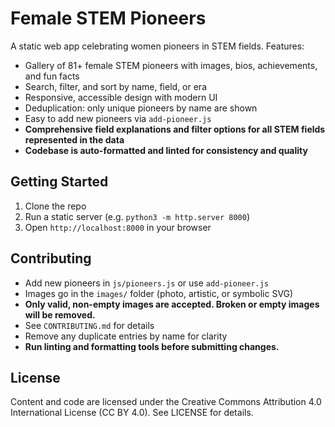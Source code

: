# Female STEM Pioneers

A static web app celebrating women pioneers in STEM fields. Features:

- Gallery of 81+ female STEM pioneers with images, bios, achievements, and fun facts
- Search, filter, and sort by name, field, or era
- Responsive, accessible design with modern UI
- Deduplication: only unique pioneers by name are shown
- Easy to add new pioneers via `add-pioneer.js`
- **Comprehensive field explanations and filter options for all STEM fields represented in the data**
- **Codebase is auto-formatted and linted for consistency and quality**

## Getting Started

1. Clone the repo
2. Run a static server (e.g. `python3 -m http.server 8000`)
3. Open `http://localhost:8000` in your browser

## Contributing

- Add new pioneers in `js/pioneers.js` or use `add-pioneer.js`
- Images go in the `images/` folder (photo, artistic, or symbolic SVG)
- **Only valid, non-empty images are accepted. Broken or empty images will be removed.**
- See `CONTRIBUTING.md` for details
- Remove any duplicate entries by name for clarity
- **Run linting and formatting tools before submitting changes.**

## License

Content and code are licensed under the Creative Commons Attribution 4.0 International License (CC BY 4.0). See LICENSE for details.
